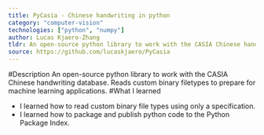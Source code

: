 ```yaml
---
title: PyCasia - Chinese handwriting in python
category: "computer-vision"
technologies: ["python", "numpy"]
author: Lucas Kjaero-Zhang
tldr: An open-source python library to work with the CASIA Chinese handwriting database.
source: https://github.com/lucaskjaero/PyCasia
---
```

#Description
An open-source python library to work with the CASIA Chinese handwriting database. Reads custom binary filetypes to prepare for machine learning applications.
#What I learned
- I learned how to read custom binary file types using only a specification.
- I learned how to package and publish python code to the Python Package Index.
